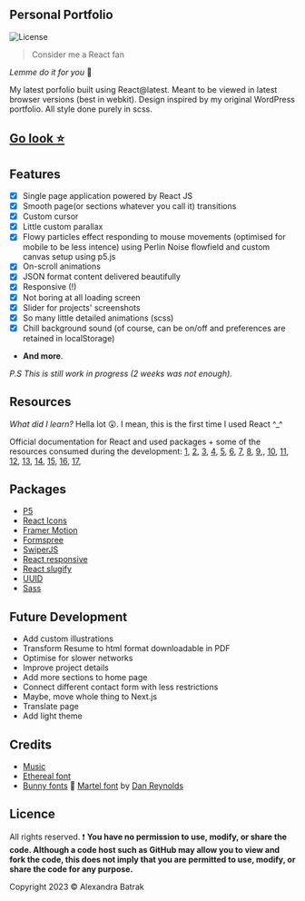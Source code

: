 ## Personal Portfolio

![License](https://img.shields.io/badge/license-UNLICENCE-3558AE.svg?labelColor=2F2E32&style=for-the-badge&logo=simple-icons)

> Consider me a React fan

_Lemme do it for you_ :brown_heart:

My latest porfolio built using React@latest.
Meant to be viewed in latest browser versions (best in webkit). Design inspired by my original WordPress portfolio. All style done purely in scss.

## [Go look :star:](https://alexandrabatrak.netlify.app/)

## Features

- [x] Single page application powered by React JS
- [x] Smooth page(or sections whatever you call it) transitions
- [x] Custom cursor
- [x] Little custom parallax
- [x] Flowy particles effect responding to mouse movements (optimised for mobile to be less intence) using Perlin Noise flowfield and custom canvas setup using p5.js
- [x] On-scroll animations
- [x] JSON format content delivered beautifully
- [x] Responsive (!)
- [x] Not boring at all loading screen
- [x] Slider for projects' screenshots
- [x] So many little detailed animations (scss)
- [x] Chill background sound (of course, can be on/off and preferences are retained in localStorage)
- **And more**.

_P.S This is still work in progress (2 weeks was not enough)._

## Resources

_What did I learn?_ Hella lot :astonished:. I mean, this is the first time I used React ^\_^

Official documentation for React and used packages + some of the resources consumed during the development:
[1](https://bobbyhadz.com/blog/react-uselocation-may-be-used-only-in-context-of-router),
[2](https://haseeb-anwar.medium.com/react-with-sass-and-bootstrap-6eda9c61cd49),
[3](https://stackoverflow.com/questions/39195687/setting-a-backgroundimage-with-react-inline-styles),
[4](https://github.com/judygab/web-dev-projects/tree/main/personal-portfolio),
[5](https://codepen.io/ntenebruso/pen/QWLzVjY),
[6](https://codepen.io/antvo/pen/yXgOwd),
[7](https://www.aurigait.com/blog/how-to-implement-p5-js-javascript-canvas-library-with-react/),
[8](https://stackoverflow.com/questions/72349396/react-component-is-duplicated-with-p5-js-canvas),
[9](https://www.lloydatkinson.net/posts/2022/how-to-prevent-a-duplicated-canvas-when-using-p5-and-react-strict-mode/),,
[10](https://stackoverflow.com/questions/72274015/react-strictmode-double-initializasion-where-to-put-logic-that-should-be-execu),
[11](https://stackoverflow.com/questions/67134602/p5js-resizecanvas-is-not-a-function-on-resize),
[12](https://javascript.plainenglish.io/react-performance-optimization-ft-memoization-61b765c4c619),
[13](https://www.digitalocean.com/community/tutorials/how-to-avoid-performance-pitfalls-in-react-with-memo-usememo-and-usecallback),
[14](https://matthewjamestaylor.com/responsive-font-size#:~:text=When%20using%20responsive%20font%20sizes,to%20your%20base%20font%20size.&text=Using%20rems%20in%20this%20way,so%20they%20always%20look%20good.),
[15](https://stackoverflow.com/questions/47686345/playing-sound-in-react-js),
[16](https://stackoverflow.com/questions/59455917/window-addeventlistenerload-function-not-working-in-reactgatsby),
[17](https://blog.openreplay.com/creating-a-table-of-content-widget-in-react/),

## Packages

- [P5](https://p5js.org/)
- [React Icons](https://react-icons.github.io/)
- [Framer Motion](https://www.framer.com/motion/)
- [Formspree](https://formspree.io/)
- [SwiperJS](https://swiperjs.com/)
- [React responsive](https://www.npmjs.com/package/react-responsive)
- [React slugify](https://www.npmjs.com/package/react-slugify)
- [UUID](https://www.npmjs.com/package/uuid)
- [Sass](https://sass-lang.com/)

## Future Development

- Add custom illustrations
- Transform Resume to html format downloadable in PDF
- Optimise for slower networks
- Improve project details
- Add more sections to home page
- Connect different contact form with less restrictions
- Maybe, move whole thing to Next.js
- Translate page
- Add light theme

## Credits

- [Music](https://www.purple-planet.com/)
- [Ethereal font](https://creativemarket.com/kereatype/7012712-Ethereal-Elegant-Serif-Family)
- [Bunny fonts](https://fonts.bunny.net/) :rabbit2: [Martel font](https://fonts.bunny.net/family/martel) by [Dan Reynolds](http://sorkintype.com/)

## Licence

All rights reserved. :exclamation: **You have no permission to use, modify, or share the code. Although a code host such as GitHub may allow you to view and fork the code, this does not imply that you are permitted to use, modify, or share the code for any purpose.**

Copyright 2023 :copyright: Alexandra Batrak
